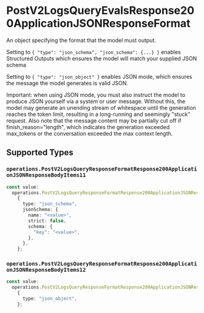# PostV2LogsQueryEvalsResponse200ApplicationJSONResponseFormat

An object specifying the format that the model must output. 

 Setting to `{ "type": "json_schema", "json_schema": {...} }` enables Structured Outputs which ensures the model will match your supplied JSON schema 

 Setting to `{ "type": "json_object" }` enables JSON mode, which ensures the message the model generates is valid JSON.

Important: when using JSON mode, you must also instruct the model to produce JSON yourself via a system or user message. Without this, the model may generate an unending stream of whitespace until the generation reaches the token limit, resulting in a long-running and seemingly "stuck" request. Also note that the message content may be partially cut off if finish_reason="length", which indicates the generation exceeded max_tokens or the conversation exceeded the max context length.


## Supported Types

### `operations.PostV2LogsQueryResponseFormatResponse200ApplicationJSONResponseBodyItems11`

```typescript
const value:
  operations.PostV2LogsQueryResponseFormatResponse200ApplicationJSONResponseBodyItems11 =
    {
      type: "json_schema",
      jsonSchema: {
        name: "<value>",
        strict: false,
        schema: {
          "key": "<value>",
        },
      },
    };
```

### `operations.PostV2LogsQueryResponseFormatResponse200ApplicationJSONResponseBodyItems12`

```typescript
const value:
  operations.PostV2LogsQueryResponseFormatResponse200ApplicationJSONResponseBodyItems12 =
    {
      type: "json_object",
    };
```

